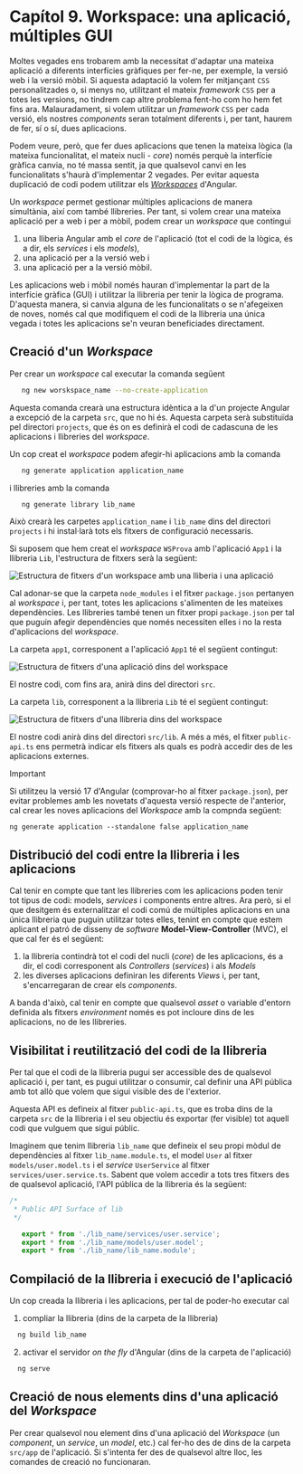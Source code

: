 # Capítol 9. Workspace: una aplicació, múltiples GUI
Moltes vegades ens trobarem amb la necessitat d'adaptar una mateixa aplicació a diferents interfícies gràfiques per fer-ne, per exemple, la versió web i la versió mòbil. Si aquesta adaptació la volem fer mitjançant `CSS` personalitzades o, si menys no, utilitzant el mateix *framework* `CSS` per a totes les versions, no tindrem cap altre problema fent-ho com ho hem fet fins ara. Malauradament, si volem utilitzar un *framework* `CSS` per cada versió, els nostres *components* seran totalment diferents i, per tant, haurem de fer, sí o sí, dues aplicacions.

Podem veure, però, que fer dues aplicacions que tenen la mateixa lògica (la mateixa funcionalitat, el mateix nucli - *core*) només perquè la interfície gràfica canvia, no té massa sentit, ja que qualsevol canvi en les funcionalitats s'haurà d'implementar 2 vegades. Per evitar aquesta duplicació de codi podem utilitzar els [*Workspaces*](https://angular.io/guide/file-structure) d'Angular.

Un *workspace* permet gestionar múltiples aplicacions de manera simultània, així com també llibreries. Per tant, si volem crear una mateixa aplicació per a web i per a mòbil, podem crear un *workspace* que contingui
 1. una lliberia Angular amb el *core* de l'aplicació (tot el codi de la lògica, és a dir, els *services* i els *models*),
 2. una aplicació per a la versió web i
 3. una aplicació per a la versió mòbil.

Les aplicacions web i mòbil només hauran d'implementar la part de la interfície gràfica (GUI) i utilitzar la llibreria per tenir la lògica de programa. D'aquesta manera, si canvia alguna de les funcionalitats o se n'afegeixen de noves, només cal que modifiquem el codi de la llibreria una única vegada i totes les aplicacions se'n veuran beneficiades directament.

## Creació d'un *Workspace*
Per crear un *workspace* cal executar la comanda següent
```bash
   ng new worskspace_name --no-create-application
```
Aquesta comanda crearà una estructura idèntica a la d'un projecte Angular a excepció de la carpeta `src`, que no hi és. Aquesta carpeta serà substituïda pel directori `projects`, que és on es definirà el codi de cadascuna de les aplicacions i llibreries del *workspace*.

Un cop creat el *workspace* podem afegir-hi aplicacions amb la comanda
```bash
   ng generate application application_name
```
i llibreries amb la comanda
```bash
   ng generate library lib_name
```

Això crearà les carpetes `application_name` i `lib_name` dins del directori `projects` i hi instal·larà tots els fitxers de configuració necessaris.

Si suposem que hem creat el *workspace* `WSProva` amb l'aplicació `App1` i la llibreria `Lib`, l'estructura de fitxers serà la següent:

![Estructura de fitxers d'un *workspace* amb una lliberia i una aplicació](img/workspace_file_directory.png)

Cal adonar-se que la carpeta `node_modules` i el fitxer `package.json` pertanyen al *workspace* i, per tant, totes les aplicacions s'alimenten de les mateixes dependències. Les llibreries també tenen un fitxer propi `package.json` per tal que puguin afegir dependències que només necessiten elles i no la resta d'aplicacions del *workspace*.

La carpeta `app1`, corresponent a l'aplicació `App1` té el següent contingut:

![Estructura de fitxers d'una aplicació dins del *workspace*](img/workspace_app_file_directory.png)

El nostre codi, com fins ara, anirà dins del directori `src`.

La carpeta `lib`, corresponent a la llibreria `Lib` té el següent contingut:

![Estructura de fitxers d'una llibreria dins del *workspace*](img/workspace_lib_file_directory.png)

El nostre codi anirà dins del directori `src/lib`. A més a més, el fitxer `public-api.ts` ens permetrà indicar els fitxers als quals es podrà accedir des de les aplicacions externes.

> [!IMPORTANT]
>
> Si utilitzeu la versió 17 d'Angular (comprovar-ho al fitxer `package.json`), per evitar problemes amb les novetats d'aquesta versió respecte de l'anterior, cal crear les noves aplicacions del *Workspace* amb la compnda següent:
>
> `ng generate application --standalone false application_name`

## Distribució del codi entre la llibreria i les aplicacions
Cal tenir en compte que tant les llibreries com les aplicacions poden tenir tot tipus de codi: models, *services* i components entre altres. Ara però, si el que desitgem és externalitzar el codi comú de múltiples aplicacions en una única llibreria que puguin utilitzar totes elles, tenint en compte que estem aplicant el patró de disseny de *software* **Model-View-Controller** (MVC), el que cal fer és el següent:
 1. la llibreria contindrà tot el codi del nucli (*core*) de les aplicacions, és a dir, el codi corresponent als *Controllers* (*services*) i als *Models*
 2. les diverses aplicacions definiran les diferents *Views* i, per tant, s'encarregaran de crear els *components*.

A banda d'això, cal tenir en compte que qualsevol *asset* o variable d'entorn definida als fitxers *environment* només es pot incloure dins de les aplicacions, no de les llibreries.

## Visibilitat i reutilització del codi de la llibreria
Per tal que el codi de la llibreria pugui ser accessible des de qualsevol aplicació i, per tant, es pugui utilitzar o consumir, cal definir una API pública amb tot allò que volem que sigui visible des de l'exterior.

Aquesta API es defineix al fitxer `public-api.ts`, que es troba dins de la carpeta `src` de la llibreria i el seu objectiu és exportar (fer visible) tot aquell codi que vulguem que sigui públic.

Imaginem que tenim llibreria `lib_name` que defineix el seu propi mòdul de dependències al fitxer `lib_name.module.ts`, el model `User` al fitxer `models/user.model.ts` i el *service* `UserService` al fitxer `services/user.service.ts`. Sabent que volem accedir a tots tres fitxers des de qualsevol aplicació, l'API pública de la llibreria és la següent:
```typescript
/*
 * Public API Surface of lib
 */

   export * from './lib_name/services/user.service';
   export * from './lib_name/models/user.model';
   export * from './lib_name/lib_name.module';
```

## Compilació de la llibreria i execució de l'aplicació
Un cop creada la llibreria i les aplicacions, per tal de poder-ho executar cal
 1. compliar la llibreria (dins de la carpeta de la llibreria)
 ```bash
   ng build lib_name
 ```
 2. activar el servidor *on the fly* d'Angular (dins de la carpeta de l'aplicació)
 ```bash
   ng serve
 ```

## Creació de nous elements dins d'una aplicació del *Workspace*
Per crear qualsevol nou element dins d'una aplicació del *Workspace* (un *component*, un *service*, un *model*, etc.) cal fer-ho des de dins de la carpeta `src/app` de l'aplicació. Si s'intenta fer des de qualsevol altre lloc, les comandes de creació no funcionaran.